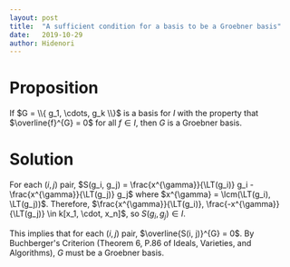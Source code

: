 ```yaml
---
layout: post
title:  "A sufficient condition for a basis to be a Groebner basis"
date:   2019-10-29
author: Hidenori
---
```


# Proposition
If $G = \\{ g_1, \cdots, g_k \\}$ is a basis for $I$ with the property that $\overline{f}^{G} = 0$ for all $f \in I$, then $G$ is a Groebner basis.

# Solution
For each $(i, j)$ pair, $S(g_i, g_j) = \frac{x^{\gamma}}{\LT(g_i)} g_i - \frac{x^{\gamma}}{\LT(g_j)} g_j$ where $x^{\gamma} = \lcm(\LT(g_i), \LT(g_j))$.
Therefore, $\frac{x^{\gamma}}{\LT(g_i)}, \frac{-x^{\gamma}}{\LT(g_j)} \in k[x_1, \cdot, x_n]$, so $S(g_i, g_j) \in I$.

This implies that for each $(i, j)$ pair, $\overline{S(i, j)}^{G} = 0$.
By Buchberger's Criterion (Theorem 6, P.86 of Ideals, Varieties, and Algorithms), $G$ must be a Groebner basis.
